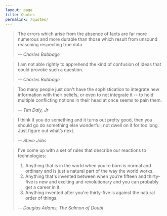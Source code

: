 ```yaml
---
layout: page
title: Quotes
permalink: /quotes/
---
```


> The errors which arise from the absence of facts are far more numerous and more durable than those which result from unsound reasoning respecting true data. 
>
> -- <cite>Charles Babbage</cite>

> I am not able rightly to apprehend the kind of confusion of ideas that could provoke such a question.
>
> -- <cite>Charles Babbage</cite>

> Too many people just don't have the sophistication to integrate new information with their beliefs, or even to not integrate it -- to hold multiple conflicting notions in their head at once seems to pain them.
>
> -- <cite>Tim Daly, Jr</cite>

> I think if you do something and it turns out pretty good, then you should go do something else wonderful, not dwell on it for too long. Just figure out what’s next.
>
> -- <cite>Steve Jobs</cite>

> I've come up with a set of rules that describe our reactions to technologies:
> 1. Anything that is in the world when you’re born is normal and ordinary and is just a natural part of the way the world works.
> 2. Anything that's invented between when you’re fifteen and thirty-five is new and exciting and revolutionary and you can probably get a career in it.
> 3. Anything invented after you're thirty-five is against the natural order of things.
> 
> -- <cite>Douglas Adams, The Salmon of Doubt</cite>
